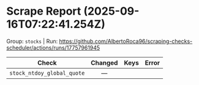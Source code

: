 # Scrape Report (2025-09-16T07:22:41.254Z)

Group: `stocks`  |  Run: https://github.com/AlbertoRoca96/scraping-checks-scheduler/actions/runs/17757961945

| Check | Changed | Keys | Error |
|---|:---:|:--|:--|
| `stock_ntdoy_global_quote` | — |  |  |
